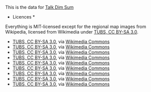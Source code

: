 This is the data for [Talk Dim Sum](http://talkdimsum.com)

* Licences *

Everything is MIT-licensed except for the regional map images from Wikipedia, licensed from Wikimedia under [TUBS, CC BY-SA 3.0](https://creativecommons.org/licenses/by-sa/3.0).

- [TUBS, CC BY-SA 3.0](https://creativecommons.org/licenses/by-sa/3.0), via [Wikimedia Commons](https://commons.wikimedia.org/wiki/File:Beijing_in_China_(%2Ball_claims_hatched).svg)
- [TUBS, CC BY-SA 3.0](https://creativecommons.org/licenses/by-sa/3.0), via [Wikimedia Commons](https://commons.wikimedia.org/wiki/File:Chaozhou_in_China_(%2Ball_claims_hatched).svg)
- [TUBS, CC BY-SA 3.0](https://creativecommons.org/licenses/by-sa/3.0), via [Wikimedia Commons](https://commons.wikimedia.org/wiki/File:Guangdong_in_China_(%2Ball_claims_hatched).svg)
- [TUBS, CC BY-SA 3.0](https://creativecommons.org/licenses/by-sa/3.0), via [Wikimedia Commons](https://commons.wikimedia.org/wiki/File:Hong_Kong_in_China_(%2Ball_claims_hatched).svg)
- [TUBS, CC BY-SA 3.0](https://creativecommons.org/licenses/by-sa/3.0), via [Wikimedia Commons](https://commons.wikimedia.org/wiki/File:Hunan_in_China_(%2Ball_claims_hatched).svg)
- [TUBS, CC BY-SA 3.0](https://creativecommons.org/licenses/by-sa/3.0), via [Wikimedia Commons](https://commons.wikimedia.org/wiki/File:Shaanxi_in_China_(%2Ball_claims_hatched).svg)
- [TUBS, CC BY-SA 3.0](https://creativecommons.org/licenses/by-sa/3.0), via [Wikimedia Commons](https://commons.wikimedia.org/wiki/File:Shanghai_in_China_(%2Ball_claims_hatched).svg)
- [TUBS, CC BY-SA 3.0](https://creativecommons.org/licenses/by-sa/3.0), via [Wikimedia Commons](https://commons.wikimedia.org/wiki/File:Sichuan_in_China_(%2Ball_claims_hatched).svg)
- [TUBS, CC BY-SA 3.0](https://creativecommons.org/licenses/by-sa/3.0), via [Wikimedia Commons](https://commons.wikimedia.org/wiki/File:Yunnan_in_China_(%2Ball_claims_hatched).svg)


